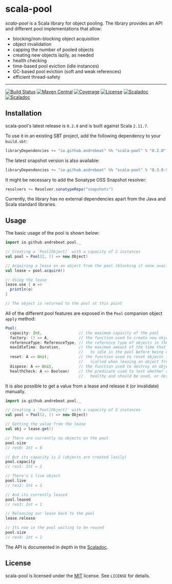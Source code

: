 # scala-pool

*scala-pool* is a Scala library for object pooling. The library provides an API and different pool
 implementations that allow:

  - blocking/non-blocking object acquisition
  - object invalidation
  - capping the number of pooled objects
  - creating new objects lazily, as needed
  - health checking
  - time-based pool eviction (idle instances)
  - GC-based pool eviction (soft and weak references)
  - efficient thread-safety

* * *

[![Build Status](https://img.shields.io/travis/andrebeat/scala-pool/master.svg)](https://travis-ci.org/andrebeat/scala-pool)
[![Maven Central](https://img.shields.io/maven-central/v/io.github.andrebeat/scala-pool_2.11.svg)](https://maven-badges.herokuapp.com/maven-central/io.github.andrebeat/scala-pool_2.11)
[![Coverage](https://img.shields.io/coveralls/andrebeat/scala-pool/master.svg)](https://coveralls.io/github/andrebeat/scala-pool)
[![License](https://img.shields.io/dub/l/vibe-d.svg)](https://raw.githubusercontent.com/andrebeat/scala-pool/master/LICENSE)
[![Scaladoc](http://javadoc-badge.appspot.com/io.github.andrebeat/scala-pool_2.11.svg?label=scaladoc)](http://javadoc-badge.appspot.com/io.github.andrebeat/scala-pool_2.11)
[![Scaladoc](https://img.shields.io/badge/scaladoc-latest-brightgreen.svg)](https://andrebeat.github.io/scala-pool/latest/api/index.html)

## Installation

scala-pool's latest release is `0.2.0` and is built against Scala `2.11.7`.

To use it in an existing SBT project, add the following dependency to your `build.sbt`:

```scala
libraryDependencies += "io.github.andrebeat" %% "scala-pool" % "0.2.0"
```

The latest snapshot version is also available:

```scala
libraryDependencies += "io.github.andrebeat" %% "scala-pool" % "0.3.0-SNAPSHOT"
```

It might be necessary to add the Sonatype OSS Snapshot resolver:

```scala
resolvers += Resolver.sonatypeRepo("snapshots")
```

Currently, the library has no external dependencies apart from the Java and Scala standard
libraries.

## Usage

The basic usage of the pool is shown below:

```scala
import io.github.andrebeat.pool._

// Creating a `Pool[Object]` with a capacity of 2 instances
val pool = Pool(2, () => new Object)

// Acquiring a lease on an object from the pool (blocking if none available)
val lease = pool.acquire()

// Using the lease
lease.use { o =>
  println(o)
}

// The object is returned to the pool at this point
```

All of the different pool features are exposed in the `Pool` companion object `apply` method:

```scala
Pool(
  capacity: Int,                // the maximum capacity of the pool
  factory: () => A,             // the function used to create new objects in the pool
  referenceType: ReferenceType, // the reference type of objects in the pool
  maxIdleTime: Duration,        // the maximum amount of the time that objects are allowed
                                //   to idle in the pool before being evicted
  reset: A => Unit,             // the function used to reset objects in the pool
                                //   (called when leasing an object from the pool)
  dispose: A => Unit,           // the function used to destroy an object from the pool
  healthCheck: A => Boolean)    // the predicate used to test whether an object is
                                //   healthy and should be used, or destroyed otherwise
```

It is also possible to get a value from a lease and release it (or invalidate) manually.

```scala
import io.github.andrebeat.pool._

// Creating a `Pool[Object]` with a capacity of 2 instances
val pool = Pool(2, () => new Object)

// Getting the value from the lease
val obj = lease.get()

// There are currently no objects on the pool
pool.size
// res0: Int = 0

// But its capacity is 2 (objects are created lazily)
pool.capacity
// res1: Int = 2

// There's 1 live object
pool.live
// res2: Int = 1

// And its currently leased
pool.leased
// res3: Int = 1

// Releasing our lease back to the pool
lease.release

// Its now in the pool waiting to be reused
pool.size
// res4: Int = 1
```

The API is documented in depth in the [Scaladoc](https://andrebeat.github.io/scala-pool/latest/api/index.html).

## License

scala-pool is licensed under the [MIT](http://opensource.org/licenses/MIT) license. See `LICENSE`
for details.
